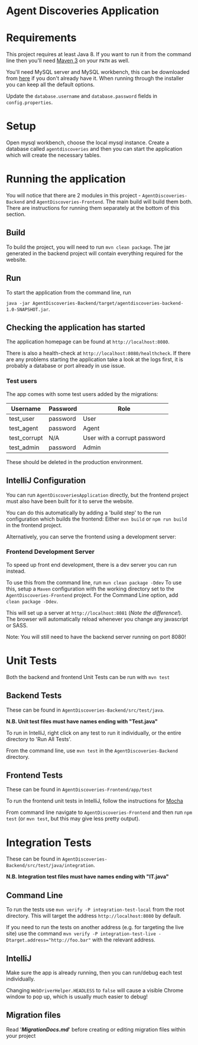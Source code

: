 # Agent Discoveries Application

# Requirements

This project requires at least Java 8.  If you want to run it from the command line then you'll
need [Maven 3](https://maven.apache.org/) on your `PATH` as well.

You'll need MySQL server and MySQL workbench, this can be downloaded from
[here](https://dev.mysql.com/downloads/installer/) if you don't already have it.  When running
through the installer you can keep all the default options.

Update the `database.username` and `database.password` fields in `config.properties`.

# Setup

Open mysql workbench, choose the local mysql instance.
Create a database called `agentdiscoveries` and then you can start the application which will create the necessary tables.

# Running the application

You will notice that there are 2 modules in this project - `AgentDiscoveries-Backend` and `AgentDiscoveries-Frontend`.
The main build will build them both.
There are instructions for running them separately at the bottom of this section.

## Build

To build the project, you will need to run `mvn clean package`.
The jar generated in the backend project will contain everything required for the website.

## Run

To start the application from the command line, run

`java -jar AgentDiscoveries-Backend/target/agentdiscoveries-backend-1.0-SNAPSHOT.jar`.

## Checking the application has started

The application homepage can be found at `http://localhost:8080`.

There is also a health-check at `http://localhost:8080/healthcheck`.
If there are any problems starting the application take a look at the logs first, it is probably a database or port already in use issue.

### Test users

The app comes with some test users added by the migrations:

| Username     | Password | Role  |
| ------------ | -------- | ----- |
| test_user    | password | User  |
| test_agent   | password | Agent |
| test_corrupt | N/A      | User with a corrupt password |
| test_admin   | password | Admin |

These should be deleted in the production environment.

## IntelliJ Configuration

You can run `AgentDiscoveriesApplication` directly, but the frontend project must also have been built for it to serve the website.

You can do this automatically by adding a 'build step' to the run configuration which builds the frontend:
Either `mvn build` or `npm run build` in the frontend project.

Alternatively, you can serve the frontend using a development server:

### Frontend Development Server

To speed up front end development, there is a dev server you can run instead.

To use this from the command line, run `mvn clean package -Ddev`
To use this, setup a `Maven` configuration with the working directory set to the `AgentDiscoveries-Frontend` project.
For the Command Line option, add `clean package -Ddev`.

This will set up a server at `http://localhost:8081` (*Note the difference!*).
The browser will automatically reload whenever you change any javascript or SASS.

Note: You will still need to have the backend server running on port 8080!

# Unit Tests

Both the backend and frontend Unit Tests can be run with `mvn test`

## Backend Tests

These can be found in `AgentDiscoveries-Backend/src/test/java`.

**N.B. Unit test files must have names ending with "Test.java"**

To run in IntelliJ, right click on any test to run it individually, or the entire directory to 'Run All Tests'.

From the command line, use `mvn test` in the `AgentDiscoveries-Backend` directory. 

## Frontend Tests

These can be found in `AgentDiscoveries-Frontend/app/test`

To run the frontend unit tests in IntelliJ, follow the instructions for [Mocha](https://www.jetbrains.com/help/idea/running-unit-tests-on-mocha.html)

From command line navigate to `AgentDiscoveries-Frontend` and then run `npm test` (or `mvn test`, but this may give less pretty output).

# Integration Tests

These can be found in `AgentDiscoveries-Backend/src/test/java/integration`.

**N.B. Integration test files must have names ending with "IT.java"**

## Command Line

To run the tests use `mvn verify -P integration-test-local` from the root directory.
This will target the address `http://localhost:8080` by default.

If you need to run the tests on another address (e.g. for targeting the live site)
use the command `mvn verify -P integration-test-live -Dtarget.address="http://foo.bar"` with the relevant address.

## IntelliJ

Make sure the app is already running, then you can run/debug each test individually.

Changing `WebDriverHelper.HEADLESS` to `false` will cause a visible Chrome window to pop up,
which is usually much easier to debug!

## Migration files
Read '***MigrationDocs.md***' before creating or editing migration files within your project
